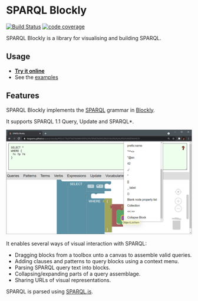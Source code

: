 # SPARQL Blockly

[![Build Status](https://github.com/langsamu/sparql-blockly/actions/workflows/ci.yml/badge.svg)](https://github.com/langsamu/sparql-blockly/actions)
[![code coverage](https://codecov.io/gh/langsamu/sparql-blockly/branch/main/graph/badge.svg?token=X55Y21AMAE)](https://codecov.io/gh/langsamu/sparql-blockly)

SPARQL Blockly is a library for visualising and building SPARQL.

## Usage
- **[Try it online](https://langsamu.github.io/sparql-blockly/)**
- See the [examples](../examples)

## Features

SPARQL Blockly implements the [SPARQL](https://www.w3.org/TR/sparql11-query/) grammar in [Blockly](https://developers.google.com/blockly).

It supports SPARQL 1.1 Query, Update and SPARQL*.

![screenshot](../screenshot.png)

It enables several ways of visual interaction with SPARQL:
- Dragging blocks from a toolbox unto a canvas to assemble valid queries.
- Adding clauses and patterns to query blocks using a context menu.
- Parsing SPARQL query text into blocks.
- Collapsing/expanding parts of a query assemblage.
- Sharing URLs of visual representations.

SPARQL is parsed using [SPARQL.js](https://github.com/RubenVerborgh/SPARQL.js/).
